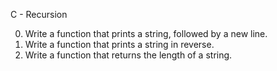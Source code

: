 C - Recursion

0. Write a function that prints a string, followed by a new line.
1. Write a function that prints a string in reverse.
2. Write a function that returns the length of a string.

